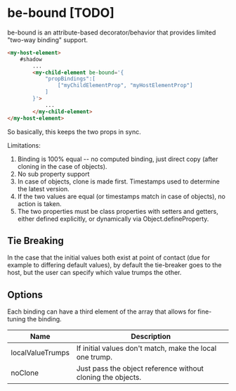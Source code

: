 # be-bound [TODO]

be-bound is an attribute-based decorator/behavior that provides limited "two-way binding" support. 

```html
<my-host-element>
    #shadow
        ...
        <my-child-element be-bound='{
            "propBindings":[
                ["myChildElementProp", "myHostElementProp"]
            ]
        }'>
            ...
        </my-child-element>
</my-host-element>
```

So basically, this keeps the two props in sync. 

Limitations:

1.  Binding is 100% equal -- no computed binding, just direct copy (after cloning in the case of objects).  
2.  No sub property support
3.  In case of objects, clone is made first.  Timestamps used to determine the latest version.
4.  If the two values are equal (or timestamps match in case of objects), no action is taken.
5.  The two properties must be class properties with setters and getters, either defined explicitly, or dynamically via Object.defineProperty.

## Tie Breaking


In the case that the initial values both exist at point of contact (due for example to differing default values), by default the tie-breaker goes to the host, but the user can specify which value trumps the other.

## Options

Each binding can have a third element of the array that allows for fine-tuning the binding.

<table>
<thead>
<tr>
    <th>Name</th>
    <th>Description</th>
</tr>
</thead>
<tbody>
    <tr>
        <td>localValueTrumps</td>
        <td>If initial values don't match, make the local one trump.</td>
    </tr>
    <tr>
        <td>noClone</td>
        <td>Just pass the object reference without cloning the objects.</td>
    </tr>
</tbody>
</table>

